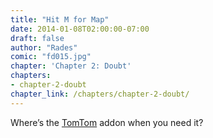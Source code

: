```yaml
---
title: "Hit M for Map"
date: 2014-01-08T02:00:00-07:00
draft: false
author: "Rades"
comic: "fd015.jpg"
chapter: 'Chapter 2: Doubt'
chapters:
- chapter-2-doubt
chapter_link: /chapters/chapter-2-doubt/
---
```


Where’s the [TomTom](http://www.curse.com/addons/wow/tomtom) addon when you need it?


